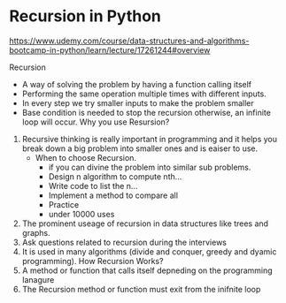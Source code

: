 # Recursion in Python

https://www.udemy.com/course/data-structures-and-algorithms-bootcamp-in-python/learn/lecture/17261244#overview

Recursion
  *  A way of solving the problem by having a function calling itself
  *  Performing the same operation multiple times with different inputs.
  *  In every step we try smaller inputs to make the problem smaller
  *  Base condition is needed to stop the recursion otherwise, an infinite loop will occur.
Why you use Resursion?
  1.  Recursive thinking is really important in programming and it helps you break down a big problem into smaller ones and is eaiser to use. 
      - When to choose Recursion.
        *  if you can divine the problem into similar sub problems.
        *  Design n algorithm to compute nth...
        *  Write code to list the n...
        *  Implement a method to compare all 
        *  Practice
        *  under 10000 uses
  2.  The prominent useage of recursion in data structures like trees and graphs.
  3.  Ask questions related to recursion during the interviews
  4.  It is used in many algorithms (divide and conquer, greedy and dyamic programming).
How Recursion Works?
  1.  A method or function that calls itself depneding on the programming lanagure 
  2.  The Recursion method or function must exit from the inifnite loop
  
